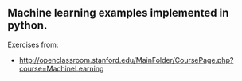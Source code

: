 
## Machine learning examples implemented in python.

Exercises from:

  - http://openclassroom.stanford.edu/MainFolder/CoursePage.php?course=MachineLearning

